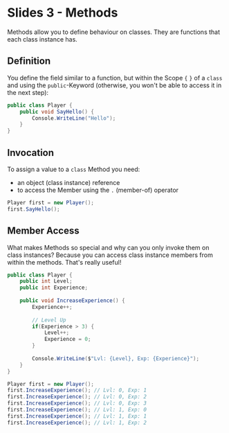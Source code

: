 # Slides 3 - Methods

Methods allow you to define behaviour on classes. They are functions that each class instance has.

## Definition
You define the field similar to a function, but within the Scope `{` `}` of a `class` and using the `public`-Keyword (otherwise, you won't be able to access it in the next step):
```csharp
public class Player {
    public void SayHello() {
        Console.WriteLine("Hello");
    }
}
```

## Invocation
To assign a value to a `class` Method you need:
- an object (class instance) reference
- to access the Member using the `.` (member-of) operator
```csharp
Player first = new Player();
first.SayHello();
```

## Member Access
What makes Methods so special and why can you only invoke them on class instances? Because you can access class instance members from within the methods. That's really useful!

```csharp
public class Player {
    public int Level;
    public int Experience;
    
    public void IncreaseExperience() {
        Experience++;
        
        // Level Up
        if(Experience > 3) {
            Level++;
            Experience = 0;
        }
        
        Console.WriteLine($"Lvl: {Level}, Exp: {Experience}");
    }
}
```

```csharp
Player first = new Player();
first.IncreaseExperience(); // Lvl: 0, Exp: 1
first.IncreaseExperience(); // Lvl: 0, Exp: 2
first.IncreaseExperience(); // Lvl: 0, Exp: 3
first.IncreaseExperience(); // Lvl: 1, Exp: 0
first.IncreaseExperience(); // Lvl: 1, Exp: 1
first.IncreaseExperience(); // Lvl: 1, Exp: 2
```